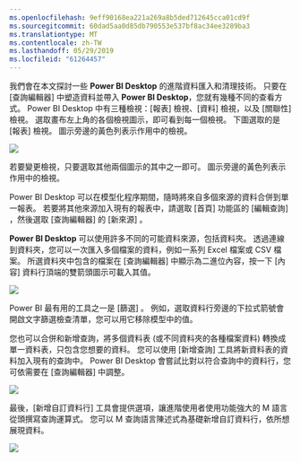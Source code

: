 ```yaml
---
ms.openlocfilehash: 9eff90168ea221a269a8b5ded712645cca01cd9f
ms.sourcegitcommit: 60dad5aa0d85db790553e537bf8ac34ee3289ba3
ms.translationtype: MT
ms.contentlocale: zh-TW
ms.lasthandoff: 05/29/2019
ms.locfileid: "61264457"
---
```

我們會在本文探討一些 **Power BI Desktop** 的進階資料匯入和清理技術。 只要在 [查詢編輯器]  中塑造資料並帶入 **Power BI Desktop**，您就有幾種不同的查看方式。 Power BI Desktop 中有三種檢視：[報表]  檢視、[資料]  檢視，以及 [關聯性]  檢視。 選取畫布左上角的各個檢視圖示，即可看到每一個檢視。 下圖選取的是 [報表]  檢視。 圖示旁邊的黃色列表示作用中的檢視。

![](media/1-4-advanced-data-sources-and-transformation/1-4_1.png)

若要變更檢視，只要選取其他兩個圖示的其中之一即可。 圖示旁邊的黃色列表示作用中的檢視。

Power BI Desktop 可以在模型化程序期間，隨時將來自多個來源的資料合併到單一報表。 若要將其他來源加入現有的報表中，請選取 [首頁]  功能區的 [編輯查詢]  ，然後選取 [查詢編輯器]  的 [新來源]  。

**Power BI Desktop** 可以使用許多不同的可能資料來源，包括資料夾。 透過連線到資料夾，您可以一次匯入多個檔案的資料，例如一系列 Excel 檔案或 CSV 檔案。 所選資料夾中包含的檔案在 [查詢編輯器]  中顯示為二進位內容，按一下 [內容]  資料行頂端的雙箭頭圖示可載入其值。

![](media/1-4-advanced-data-sources-and-transformation/1-4_2.png)

Power BI 最有用的工具之一是 [篩選]  。 例如，選取資料行旁邊的下拉式箭號會開啟文字篩選檢查清單，您可以用它移除模型中的值。

您也可以合併和新增查詢，將多個資料表 (或不同資料夾的各種檔案資料) 轉換成單一資料表，只包含您想要的資料。 您可以使用 [新增查詢]  工具將新資料表的資料加入現有的查詢中。 Power BI Desktop 會嘗試比對以符合查詢中的資料行，您可依需要在 [查詢編輯器]  中調整。

![](media/1-4-advanced-data-sources-and-transformation/1-4_3.png)

最後，[新增自訂資料行]  工具會提供選項，讓進階使用者使用功能強大的 M 語言從頭撰寫查詢運算式。 您可以 M 查詢語言陳述式為基礎新增自訂資料行，依所想展現資料。

![](media/1-4-advanced-data-sources-and-transformation/1-4_4.png)

